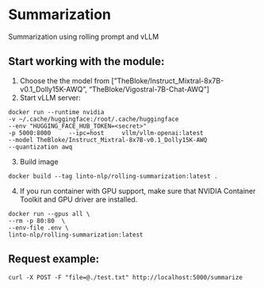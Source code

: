 # Summarization
Summarization using rolling prompt and vLLM


## Start working with the module:
1. Choose the the model from [”TheBloke/Instruct_Mixtral-8x7B-v0.1_Dolly15K-AWQ”, “TheBloke/Vigostral-7B-Chat-AWQ”]
2. Start vLLM server:
```console
docker run --runtime nvidia  
-v ~/.cache/huggingface:/root/.cache/huggingface     
--env "HUGGING_FACE_HUB_TOKEN=<secret>"     
-p 5000:8000     --ipc=host     vllm/vllm-openai:latest     
--model TheBloke/Instruct_Mixtral-8x7B-v0.1_Dolly15K-AWQ  
--quantization awq
```
3. Build image
```console
docker build --tag linto-nlp/rolling-summarization:latest .
```
4. If you run container with GPU support, make sure that NVIDIA Container Toolkit and GPU driver are installed.
```console
docker run --gpus all \
--rm -p 80:80  \
--env-file .env \
linto-nlp/rolling-summarization:latest
```


## Request example:
```console
curl -X POST -F "file=@./test.txt" http://localhost:5000/summarize
```
